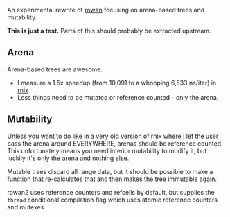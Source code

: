 An experimental rewrite of [rowan](https://github.com/rust-analyzer/rowan)
focusing on arena-based trees and mutability.

**This is just a test.** Parts of this should probably be extracted upstream.

## Arena

Arena-based trees are awesome.

 - I measure a 1.5x speedup (from 10,091 to a whooping 6,533 ns/iter) in [rnix](https://gitlab.com/jD91mZM2/rnix).
 - Less things need to be mutated or reference counted - only the arena.

## Mutability

Unless you want to do like in a very old version of rnix where I let the user
pass the arena around EVERYWHERE, arenas should be reference counted. This
unfortunately means you need interior mutability to modify it, but luckily it's
only the arena and nothing else.

Mutable trees discard all range data, but it should be possible to make a
function that re-calculates that and then makes the tree immutable again.

rowan2 uses reference counters and refcells by default, but supplies the
`thread` conditional compilation flag which uses atomic reference counters and
mutexes
